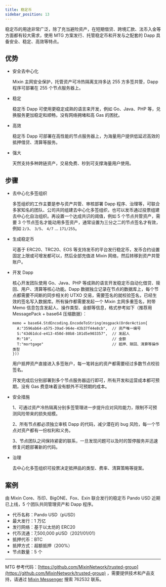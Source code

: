 ```yaml
---
title: 稳定币
sidebar_position: 13
---
```


稳定币的用途非常广泛，除了充当避险资产，在短期借贷、跨境汇款、法币入金等方面都有较大需求，使用 MTG 方案发行、托管稳定币和开发与之配套的 Dapp 具备安全、稳定、高效等特点。

## 优势

- 安全去中心化

  Mixin 主网安全保护，托管资产可冷热隔离支持多达 255 方多签共管，Dapp 程序可部署在 255 个节点服务器上。

- 稳定

  稳定币 Dapp 可使用更稳定成熟的语言来开发，例如 Go、Java、PHP 等，兑换服务更加稳定和顺畅，没有网络拥堵和高 Gas 的困扰。

- 高效

  稳定币 Dapp 可部署在高性能的节点服务器上，为海量用户提供低延迟高效的抵押借贷、清算等服务。

- 强大

  天然支持多种跨链资产，交易免费、秒到可支撑海量用户使用。

## 步骤

- 去中心化多签组织

  多签组织的工作主要是参与资产共管、审核部署 Dapp 程序、治理等，可联合多家知名的团队、公司共同组建去中心化多签组织，也可以发币通过投票组建去中心化自治组织。再设置一个达成共识的阈值，例如 5 个节点共管资产，需要 3 个节点签名才能动用多签资产，通常设置为三分之二的节点签名才有效，例如 `2/3`、 `3/5`、 `4/7` ... `171/255`。

- 生成稳定币

  可基于 ERC20、TRC20、EOS 等支持发币的平台发行稳定币，发币合约设置固定上限或可增发都可以，然后全部充值进 Mixin 网络，然后转移到资产共管账户。

- 开发 Dapp

  核心开发团队使用 Go、Java、PHP 等成熟的语言开发稳定币自动化借贷、赎回、用户、清算等核心功能。Dapp 数据独立记录在节点的数据库上，每个节点都需要不间断的同步相关的 UTXO 交易，需要签名的就校验签名，已经生效的签名写入数据库。所有操作都需要发起一个 Mixin 主网多重签名，附带 Memo 信息包含发起人、操作类型、金额等信息，格式参考如下（推荐用 MessagePack + base64 压缩数据）：

  ```golang
  memo = base64.StdEncoding.EncodeToString(msgpack(OrderAction{
    A:"3596ab64-a575-39ad-964e-43b37f44e8cb",  // 资产唯一编号
    S:"43d61dcd-e413-450d-80b8-101d5e903357",  // 发起人
    M:"10",                                    // 金额
    T:"mortgage"                               // 抵押、赎回、清算等操作类型
  }))
  ```

  用户抵押资产直接进入多签账户，每一笔转出的资产都需要经过多数节点校验签名。

  开发完成后分别部署到多个节点服务器运行即可，所有开发和运营成本都可预期，没有 Gas 费意味着没有额外不可预期的成本。

- 安全措施

  1、可通过资产冷热隔离分别多签管理进一步提升应对风险能力，限制不可预测风险带来的损失规模。

  2、所有节点都必须独立审核 Dapp 的代码，减少潜在的 bug 风险，每一个节点对资产都有一份权利和义务。

  3、节点团队之间保持紧密的联系，一旦发现问题可以及时的暂停服务并迅速修复问题部署新的代码。

- 治理

  去中心化多签组织可投票决定抵押品的类型、费率、清算策略等提案。

## 案例

由 Mixin Core、币印、BigONE、Fox、Exin 联合发行的稳定币 Pando USD 近期已上线，5 个团队共同管理资产和 Dapp 程序。

- 代币名称：Pando USD（pUSD）
- 最大发行：1 万亿
- 发行网络：基于以太坊的 ERC20
- 代币流通：7,500,000 pUSD（2021/01/01）
- 抵押代币：BTC
- 抵押方式：超额抵押（200%）
- 节点数量：5 个

---

MTG 参考代码：[https://github.com/MixinNetwork/trusted-group](https://github.com/MixinNetwork/trusted-group) ，需要提供技术和产品支持，请通过 [Mixin Messenger](https://w3c.group/c/1609251387450619) 搜索 762532 联系。
